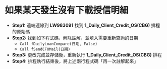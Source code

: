 # 如果某天發生沒有下載授信明細

- **Step1:** 遠端連線到 **LW983091** 找到 **1_Daily_Client_Credit_OS(CBG)** 排程的原始碼
- **Step2:** 找到如下程式碼，解除註解，並填入需要重新查詢的日期
    - `Call fDailyLoanCompare(日期, False)`
    - `Call fSendCFOMail(日期)`
- **Step3:** 更改完成並存儲後，重新執行 **1_Daily_Client_Credit_OS(CBG)** 排程
- **Step4:** 排程執行結束後，將上述兩行程式碼「再一次註解起來」